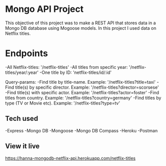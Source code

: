 # Mongo API Project

This objective of this project was to make a REST API that stores data in a Mongo DB database using Mogoose models.
In this project I used data on Netflix titles.

# Endpoints
-All Netflix-titles: '/netflix-titles'
-All titles from specific year: '/netflix-titles/year/:year'
-One title by ID: 'netflix-titles/id/:id'

Query-params:
-Find title by title-name. Example: '/netflix-titles?title=taxi'
-Find title(s) by specific director. Example: '/netflix-titles?director=scorsese'
-Find title(s) with specific actor. Example: '/netflix-titles?actor=foster'
-Find titles from country. Example: '/netflix-titles?country=germany'
-Find titles by type (TV or Movie etc). Example: '/netflix-titles?type=tv'

## Tech used
-Express
-Mongo DB
-Mongoose
-Mongo DB Compass
-Heroku
-Postman

## View it live

https://hanna-mongodb-netflix-api.herokuapp.com/netflix-titles



